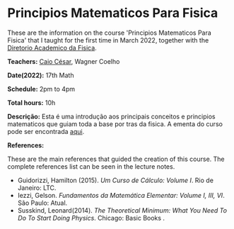 # Principios Matematicos Para Fisica

These are the information on the course 'Principios Matematicos Para Fisica' that I taught for the first time in March 2022, together with the [Diretorio Academico da Fisica](https://www.instagram.com/dafis.ufc/).

**Teachers:** [Caio César](https://usingcaio.github.io/), Wagner Coelho

**Date(2022):** 17th Math

**Schedule:** 2pm to 4pm

**Total hours:** 10h

**Descrição:** Esta é uma introdução aos principais conceitos e principios matematicos que guiam toda a base por tras da fisica. A ementa do curso pode ser encontrada [aqui]().

**References:**

These are the main references that guided the creation of this course. The complete references list can be seen in the lecture notes. 
* Guidorizzi, Hamilton (2015). *Um Curso de Cálculo: Volume I*. Rio de Janeiro: LTC. 
* Iezzi, Gelson. *Fundamentos da Matemática Elementar: Volume I, III, VI*. São Paulo: Atual.
* Susskind, Leonard(2014). *The Theoretical Minimum: What You Need To Do To Start Doing Physics*. Chicago: Basic Books .


